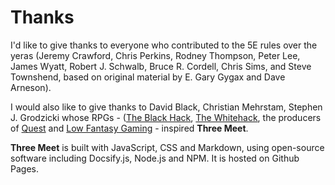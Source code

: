 # Thanks

I'd like to give thanks to everyone who contributed to the 5E rules over the yeras (Jeremy Crawford, Chris Perkins, Rodney Thompson, Peter Lee, James Wyatt, Robert J. Schwalb, Bruce R. Cordell, Chris Sims, and Steve Townshend, based on original material by E. Gary Gygax and Dave Arneson).

I would also like to give thanks to David Black, Christian Mehrstam, Stephen J. Grodzicki whose RPGs - ([The Black Hack](https://squarehex.myshopify.com/products/the-black-hack-2nd-rule-book), [The Whitehack](https://whitehackrpg.wordpress.com/), the producers of [Quest](https://www.adventure.game) and [Low Fantasy Gaming](https://lowfantasygaming.com/) - inspired **Three Meet**.

**Three Meet** is built with JavaScript, CSS and Markdown, using open-source software including Docsify.js, Node.js and NPM. It is hosted on Github Pages.
